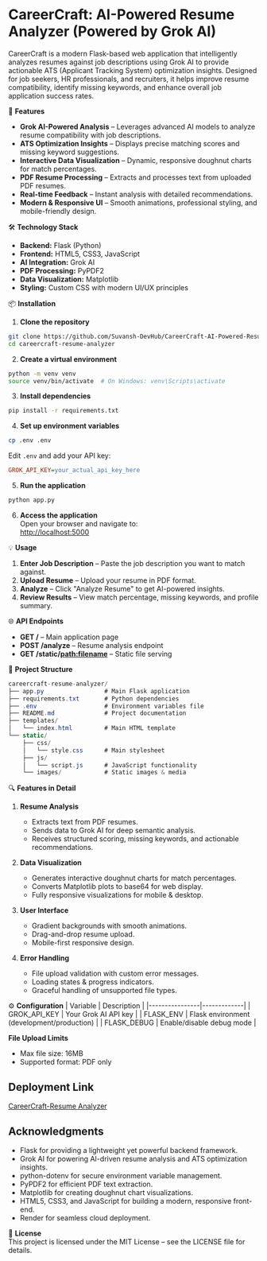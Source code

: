 # CareerCraft: AI-Powered Resume Analyzer (Powered by Grok AI)

CareerCraft is a modern Flask-based web application that intelligently analyzes resumes against job descriptions using Grok AI to provide actionable ATS (Applicant Tracking System) optimization insights.
Designed for job seekers, HR professionals, and recruiters, it helps improve resume compatibility, identify missing keywords, and enhance overall job application success rates.

🚀 **Features**
- **Grok AI-Powered Analysis** – Leverages advanced AI models to analyze resume compatibility with job descriptions.
- **ATS Optimization Insights** – Displays precise matching scores and missing keyword suggestions.
- **Interactive Data Visualization** – Dynamic, responsive doughnut charts for match percentages.
- **PDF Resume Processing** – Extracts and processes text from uploaded PDF resumes.
- **Real-time Feedback** – Instant analysis with detailed recommendations.
- **Modern & Responsive UI** – Smooth animations, professional styling, and mobile-friendly design.

🛠 **Technology Stack**
- **Backend:** Flask (Python)
- **Frontend:** HTML5, CSS3, JavaScript
- **AI Integration:** Grok AI
- **PDF Processing:** PyPDF2
- **Data Visualization:** Matplotlib
- **Styling:** Custom CSS with modern UI/UX principles

📦 **Installation**
1. **Clone the repository**
```bash
git clone https://github.com/Suvansh-DevHub/CareerCraft-AI-Powered-Resume-Analyzer-Powered-by-Grok-AI-
cd careercraft-resume-analyzer
```

2. **Create a virtual environment**
```bash
python -m venv venv
source venv/bin/activate  # On Windows: venv\Scripts\activate
```

3. **Install dependencies**
```bash
pip install -r requirements.txt
```

4. **Set up environment variables**
```bash
cp .env .env
```
Edit `.env` and add your API key:
```ini
GROK_API_KEY=your_actual_api_key_here
```

5. **Run the application**
```bash
python app.py
```

6. **Access the application**  
Open your browser and navigate to:  
[http://localhost:5000](http://localhost:5000)

💡 **Usage**
1. **Enter Job Description** – Paste the job description you want to match against.  
2. **Upload Resume** – Upload your resume in PDF format.  
3. **Analyze** – Click "Analyze Resume" to get AI-powered insights.  
4. **Review Results** – View match percentage, missing keywords, and profile summary.

🌐 **API Endpoints**
- **GET /** – Main application page
- **POST /analyze** – Resume analysis endpoint
- **GET /static/<path:filename>** – Static file serving

📂 **Project Structure**
```csharp
careercraft-resume-analyzer/
├── app.py                 # Main Flask application
├── requirements.txt       # Python dependencies
├── .env                   # Environment variables file
├── README.md              # Project documentation
├── templates/
│   └── index.html         # Main HTML template
└── static/
    ├── css/
    │   └── style.css      # Main stylesheet
    ├── js/
    │   └── script.js      # JavaScript functionality
    └── images/            # Static images & media
```

🔍 **Features in Detail**
1. **Resume Analysis**
   - Extracts text from PDF resumes.
   - Sends data to Grok AI for deep semantic analysis.
   - Receives structured scoring, missing keywords, and actionable recommendations.

2. **Data Visualization**
   - Generates interactive doughnut charts for match percentages.
   - Converts Matplotlib plots to base64 for web display.
   - Fully responsive visualizations for mobile & desktop.

3. **User Interface**
   - Gradient backgrounds with smooth animations.
   - Drag-and-drop resume upload.
   - Mobile-first responsive design.

4. **Error Handling**
   - File upload validation with custom error messages.
   - Loading states & progress indicators.
   - Graceful handling of unsupported file types.

⚙️ **Configuration**
| Variable       | Description |
|----------------|-------------|
| GROK_API_KEY   | Your Grok AI API key |
| FLASK_ENV      | Flask environment (development/production) |
| FLASK_DEBUG    | Enable/disable debug mode |

**File Upload Limits**
- Max file size: 16MB
- Supported format: PDF only


## Deployment Link
[CareerCraft-Resume Analyzer](https://careercraft-ai-powered-resume-analyzer.onrender.com/)


## Acknowledgments
- Flask for providing a lightweight yet powerful backend framework.
- Grok AI for powering AI-driven resume analysis and ATS optimization insights.
- python-dotenv for secure environment variable management.
- PyPDF2 for efficient PDF text extraction.
- Matplotlib for creating doughnut chart visualizations.
- HTML5, CSS3, and JavaScript for building a modern, responsive front-end.
- Render for seamless cloud deployment.

📜 **License**  
This project is licensed under the MIT License – see the LICENSE file for details.
